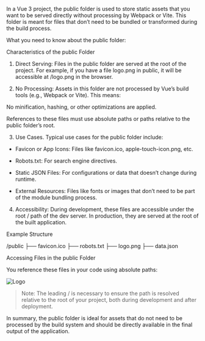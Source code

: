 


In a Vue 3 project, the public folder is used to store static assets that you want to be served directly without processing by Webpack or Vite. This folder is meant for files that don’t need to be bundled or transformed during the build process.

What you need to know about the public folder:

Characteristics of the public Folder

1. Direct Serving: Files in the public folder are served at the root of the project. For example, if you have a file logo.png in public, it will be accessible at /logo.png in the browser.


2. No Processing: Assets in this folder are not processed by Vue’s build tools (e.g., Webpack or Vite). This means:

No minification, hashing, or other optimizations are applied.

References to these files must use absolute paths or paths relative to the public folder’s root.



3. Use Cases. Typical use cases for the public folder include:

- Favicon or App Icons: Files like favicon.ico, apple-touch-icon.png, etc.

- Robots.txt: For search engine directives.

- Static JSON Files: For configurations or data that doesn’t change during runtime.

- External Resources: Files like fonts or images that don’t need to be part of the module bundling process.



4. Accessibility: During development, these files are accessible under the root / path of the dev server. In production, they are served at the root of the built application.



Example Structure

/public
  ├── favicon.ico
  ├── robots.txt
  ├── logo.png
  ├── data.json

Accessing Files in the public Folder

You reference these files in your code using absolute paths:

<img src="/logo.png" alt="Logo">

> Note: The leading / is necessary to ensure the path is resolved relative to the root of your project, both during development and after deployment.



In summary, the public folder is ideal for assets that do not need to be processed by the build system and should be directly available in the final output of the application.

